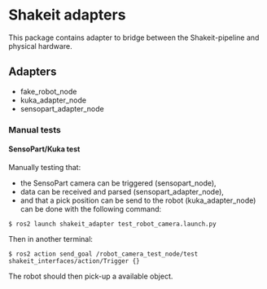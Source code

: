 # Shakeit adapters
This package contains adapter to bridge between the Shakeit-pipeline and physical hardware.

## Adapters
* fake_robot_node
* kuka_adapter_node
* sensopart_adapter_node


### Manual tests

#### SensoPart/Kuka test
Manually testing that:
* the SensoPart camera can be triggered (sensopart_node),
* data can be received and parsed (sensopart_adapter_node), 
* and that a pick position can be send to the robot (kuka_adapter_node)
can be done with the following command:
```
$ ros2 launch shakeit_adapter test_robot_camera.launch.py
```
Then in another terminal:
```
$ ros2 action send_goal /robot_camera_test_node/test shakeit_interfaces/action/Trigger {}
```
The robot should then pick-up a available object.
